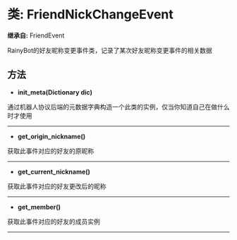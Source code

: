 # 类: FriendNickChangeEvent  
  
**继承自:** FriendEvent  
  
RainyBot的好友昵称变更事件类，记录了某次好友昵称变更事件的相关数据  
  
## 方法 
  
- **init_meta(Dictionary dic)**  
  
通过机器人协议后端的元数据字典构造一个此类的实例，仅当你知道自己在做什么时才使用  
  
---  
  
- **get_origin_nickname()**  
  
获取此事件对应的好友的原昵称  
  
---  
  
- **get_current_nickname()**  
  
获取此事件对应的好友更改后的昵称  
  
---  
  
- **get_member()**  
  
获取此事件对应的好友的成员实例  
  
---  
  


